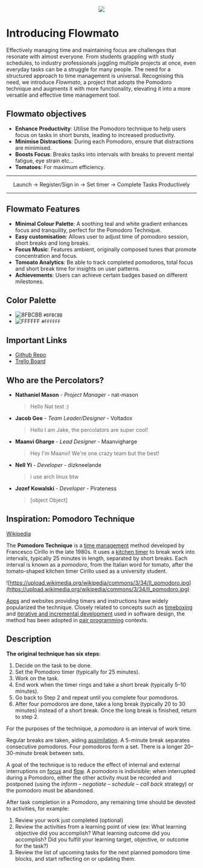 <p align="center">
  <img src="https://github.com/The-Percolators/flowmato/assets/105323825/1abfcee1-5ce2-4555-a9df-1a078918385e"/>
</p>

# Introducing Flowmato

Effectively managing time and maintaining focus are challenges that resonate with almost everyone. From students grappling with study schedules, to industry professionals juggling multiple projects at once, even everyday tasks can be a struggle for many people. The need for a structured approach to time management is universal. Recognising this need, we introduce *Flowmato*, a project that adopts the Pomodoro technique and augments it with more functionality, elevating it into a more versatile and effective time management tool.

## Flowmato objectives

- **Enhance Productivity**: Utilise the Pomodoro technique to help users focus on tasks in short bursts, leading to increased productivity.
- **Minimise Distractions**: During each Pomodoro, ensure that distractions are minimised.
- **Boosts Focus**: Breaks tasks into intervals with breaks to prevent mental fatigue, eye strain etc...
- **Tomatoes**: For maximum efficiency.

---

<div align="center">
  Launch → Register/Sign in → Set timer → Complete Tasks Productively
</div>

---

## Flowmato Features

- **Minimal Colour Palette**: A soothing teal and white gradient enhances focus and tranquility, perfect for the Pomodoro Technique.
- **Easy customisation**: Allows user to adjust time of pomodoro session, short breaks and long breaks.
- **Focus Music**: Features ambient, originally composed tunes that promote concentration and focus.
- **Tomoato Analytics**: Be able to track completed pomodoros, total focus and short break time for insights on user patterns.
- **Achievements**: Users can achieve certain badges based on different milestones.

## Color Palette

- ![8FBCBB](https://via.placeholder.com/15x15/8FBCBB/8FBCBB.png?text=+) `#8FBCBB`
- ![FFFFFF](https://via.placeholder.com/15x15/FFFFFF/FFFFFF.png?text=+) `#FFFFFF`

## Important Links

* [Github Repo](https://github.com/nat-mason/The-Percolators) 
* [Trello Board](https://trello.com/b/HSAntZDo/the-percolators)

## Who are the Percolators?



* **Nathaniel Mason** - *Project Manager* - nat-mason

  > Hello Nat test :)

* **Jacob Gee** - *Team Leader/Designer* - Voltadox

  > Hello I am Jake, the percolators are super cool!

* **Maanvi Gharge** - *Lead Designer* - Maanvigharge

  > Hey I'm Maanvi! We're one crazy team but the best!

* **Nell Yi** - *Developer* - dizkneelande

  > i use arch linux btw

* **Jozef Kowalski** - *Developer* - Pirateness

  > [object Object]

## Inspiration: Pomodoro Technique

[Wikipedia](https://en.wikipedia.org/wiki/Pomodoro_Technique)

The **Pomodoro Technique** is a [time management](https://en.wikipedia.org/wiki/Time_management) method developed by Francesco Cirillo in the late 1980s. It uses a [kitchen timer](https://en.wikipedia.org/wiki/Kitchen_timer) to break work into intervals, typically 25 minutes in length, separated by short breaks. Each interval is known as a *pomodoro*, from the Italian word for tomato, after the tomato-shaped kitchen timer Cirillo used as a university student.

![https://upload.wikimedia.org/wikipedia/commons/3/34/Il_pomodoro.jpg](https://upload.wikimedia.org/wikipedia/commons/3/34/Il_pomodoro.jpg)

[Apps](https://en.wikipedia.org/wiki/Application_software) and websites providing timers and instructions have widely popularized the technique. Closely related to concepts such as [timeboxing](https://en.wikipedia.org/wiki/Timeboxing) and [iterative and incremental development](https://en.wikipedia.org/wiki/Iterative_and_incremental_development) used in software design, the method has been adopted in [pair programming](https://en.wikipedia.org/wiki/Pair_programming) contexts.

## Description

**The original technique has six steps**:

1. Decide on the task to be done.
2. Set the Pomodoro timer (typically for 25 minutes).
3. Work on the task.
4. End work when the timer rings and take a short break (typically 5–10 minutes).
5. Go back to Step 2 and repeat until you complete four pomodoros.
6. After four pomodoros are done, take a long break (typically 20 to 30 minutes) instead of a short break. Once the long break is finished,  return to step 2.

For the purposes of the technique, a *pomodoro* is an interval of work time.

Regular breaks are taken, aiding [assimilation](https://en.wikipedia.org/wiki/Constructivism_(philosophy_of_education)#Individual). A 5-minute break separates consecutive pomodoros. Four pomodoros form a set. There is a longer 20–30-minute break between sets.

A goal of the technique is to reduce the effect of internal and external interruptions on [focus](https://en.wikipedia.org/wiki/Focus_(cognitive_process)) and [flow](https://en.wikipedia.org/wiki/Flow_(psychology)). A pomodoro is indivisible; when interrupted during a Pomodoro, either  the other activity must be recorded and postponed (using the *inform – negotiate – schedule – call back* strategy) or the pomodoro must be abandoned.

After task completion in a Pomodoro, any remaining time should be devoted to activities, for example:

1. Review your work just completed (optional)
2. Review the activities from a learning point of view (ex: What  learning objective did you accomplish? What learning outcome did you  accomplish? Did you fulfill your learning target, objective, or outcome  for the task?)
3. Review the list of upcoming tasks for the next planned pomodoro time blocks, and start reflecting on or updating them.

